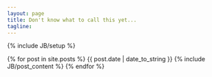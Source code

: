 ```yaml
---
layout: page
title: Don't know what to call this yet...
tagline: 
---
```

{% include JB/setup %}




{% for post in site.posts %}
{{ post.date | date_to_string }}
{% include JB/post_content %}
{% endfor %}


    


